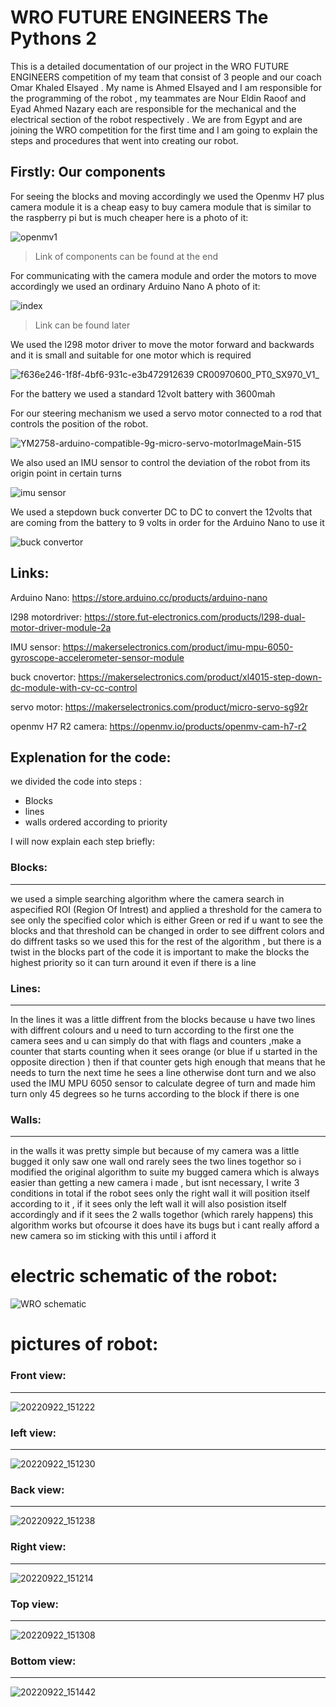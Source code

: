 # WRO FUTURE ENGINEERS The Pythons 2 

This is a detailed documentation of our project in the WRO FUTURE ENGINEERS competition of my team that consist of 3 people and our coach Omar Khaled Elsayed . My name is Ahmed Elsayed and I am responsible for the programming of the robot , my teammates are Nour Eldin Raoof and Eyad Ahmed Nazary each are responsible for the mechanical and the electrical section of the robot respectively . We are from Egypt and are joining the WRO competition for the first time and I am going to explain the steps and procedures that went into creating our robot.

## Firstly: Our components
For seeing the blocks and moving accordingly we used the Openmv H7 plus camera module it is a cheap easy to buy camera module that is similar to the raspberry pi but is much cheaper here is a photo of it:


![openmv1](https://user-images.githubusercontent.com/53234566/190664656-b2dc7a8f-ef66-465b-81c5-f77d46647ddd.jpg)

>Link of components can be found at the end


For communicating with the camera module and order the motors to move accordingly we used an ordinary Arduino Nano 
A photo of it:


![index](https://user-images.githubusercontent.com/53234566/190664654-73a4b632-6b9f-42ce-ab9c-55d61f8951d9.jpg)


>Link can be found later



We used the l298 motor driver to move the motor forward and backwards and it is small and suitable for one motor which is required


![f636e246-1f8f-4bf6-931c-e3b472912639 __CR00970600_PT0_SX970_V1___](https://user-images.githubusercontent.com/53234566/190664635-2c49e76e-5c60-420d-9378-1c031fe2292c.jpg)





For the battery we used a standard 12volt battery with 3600mah

For our steering mechanism we used a servo motor connected to a rod that controls the position of the robot.



![YM2758-arduino-compatible-9g-micro-servo-motorImageMain-515](https://user-images.githubusercontent.com/53234566/190664667-5a128ea8-c32c-4e85-afb5-55801c2c1afe.jpg) 


We also used an IMU sensor to control the deviation of the robot from its origin point in certain turns 


![imu sensor](https://user-images.githubusercontent.com/53234566/190664649-3865e52b-9e65-4574-ab5f-0e2042d5aea7.jpg) 


We used a stepdown buck converter DC to DC to convert the 12volts that are coming from the battery to 9 volts in order for the Arduino Nano to use it


![buck convertor](https://user-images.githubusercontent.com/53234566/190664628-ebff8b66-d8b5-4184-9526-bde0ec09e846.jpg)


## Links:

Arduino Nano:
https://store.arduino.cc/products/arduino-nano

l298 motordriver:
https://store.fut-electronics.com/products/l298-dual-motor-driver-module-2a

IMU sensor:
https://makerselectronics.com/product/imu-mpu-6050-gyroscope-accelerometer-sensor-module

buck cnovertor:
https://makerselectronics.com/product/xl4015-step-down-dc-module-with-cv-cc-control

servo motor:
https://makerselectronics.com/product/micro-servo-sg92r

openmv H7 R2 camera:
https://openmv.io/products/openmv-cam-h7-r2
 

## Explenation for the code:

we divided the code into steps :
- Blocks
- lines
- walls
ordered according to priority

I will now explain each step briefly:

### Blocks:

------------
we used a simple searching algorithm where the camera search in aspecified ROI (Region Of Intrest)
and applied a threshold for the camera to see only the specified color which is either Green or red if u want to see the blocks and that threshold can be changed in order to see diffrent colors and do diffrent tasks so we used this for the rest of the algorithm
, but there is a twist in the blocks part of the code it is important to make the blocks the highest priority so it can turn around it even if there is a line

### Lines:

------------
In the lines it was a little diffrent from the blocks because u have two lines with diffrent colours and u need to turn according to the first one the camera sees and u can simply do that with flags and counters ,make a counter that starts counting when it sees orange (or blue if u started in the opposite direction )
then if that counter gets high enough that means that he needs to turn the next time he sees a line otherwise dont turn and we also used the IMU MPU 6050 sensor to calculate degree of turn and made him turn only 45 degrees so he turns according to the block if there is one

### Walls:

------------
in the walls it was pretty simple but because of my camera was a little bugged it only saw one wall ond rarely sees the two lines togethor so i modified the 
original algorithm to suite my bugged camera which is always easier than getting a new camera i made , but isnt necessary, I write 3 conditions in total if the robot sees only the right wall it will position itself according to it , if it sees only the left wall it will also posistion itself accordingly  and if it sees the 2 walls togethor
(which rarely happens) this algorithm works but ofcourse it does have its bugs but i cant really afford a new camera so im sticking with this until i afford it

# electric schematic of the robot:

![WRO schematic](https://user-images.githubusercontent.com/53234566/191744019-a79c87a5-899a-4dea-8a62-5bf5a44dc9ad.png)


# pictures of robot:

### Front view:

-----------------

![20220922_151222](https://user-images.githubusercontent.com/53234566/191758058-3cbd28ec-5724-4a01-979f-55adad4fea03.jpg)

### left view:

---------------

![20220922_151230](https://user-images.githubusercontent.com/53234566/191758571-ab9573af-a859-4f47-8eb2-d29ef0bdb196.jpg)

### Back view:

-----------------

![20220922_151238](https://user-images.githubusercontent.com/53234566/191759400-ccd105cb-362a-457c-8fb2-9538c3bfe891.jpg)

### Right view:

----------------

![20220922_151214](https://user-images.githubusercontent.com/53234566/191759758-44a14a42-e6a3-4a12-971a-a43b15dc9b1d.jpg)

### Top view:

--------------

![20220922_151308](https://user-images.githubusercontent.com/53234566/191760222-13e0ce86-7adc-4e3d-9656-cb318bbffb24.jpg)

### Bottom view:

-----------------

![20220922_151442](https://user-images.githubusercontent.com/53234566/191760910-aeb3f4a3-2be7-41a6-9fe4-b565a072f535.jpg)

